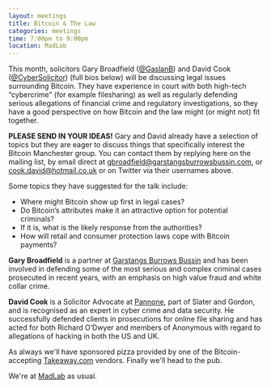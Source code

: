 ```yaml
---
layout: meetings
title: Bitcoin & The Law
categories: meetings
time: 7:00pm to 9:00pm
location: MadLab
---
```


This month, solicitors Gary Broadfield ([@GaslanB][gaslanb]) and David Cook ([@CyberSolicitor][cybersolicitor]) (full bios below) will be discussing legal issues surrounding Bitcoin. They have experience in court with both high-tech “cybercrime” (for example filesharing) as well as regularly defending serious allegations of financial crime and regulatory investigations, so they have a good perspective on how Bitcoin and the law might (or might not) fit together.

**PLEASE SEND IN YOUR IDEAS!** Gary and David already have a selection of topics but they are eager to discuss things that specifically interest the Bitcoin Manchester group. You can contact them by replying here on the mailing list, by email direct at gbroadfield@garstangsburrowsbussin.com, or cook.david@hotmail.co.uk or on Twitter via their usernames above.

Some topics they have suggested for the talk include:
* Where might Bitcoin show up first in legal cases?
* Do Bitcoin’s attributes make it an attractive option for potential criminals?
* If it is, what is the likely response from the authorities?
* How will retail and consumer protection laws cope with Bitcoin payments?

**Gary Broadfield** is a partner at [Garstangs Burrows Bussin][gbb] and has been involved in defending some of the most serious and complex criminal cases prosecuted in recent years, with an emphasis on high value fraud and white collar crime.

**David Cook** is a Solicitor Advocate at [Pannone][pannone], part of Slater and Gordon, and is recognised as an expert in cyber crime and data security.  He successfully defended clients in prosecutions for online file sharing and has acted for both Richard O’Dwyer and members of Anonymous with regard to allegations of hacking in both the US and UK.

As always we'll have sponsored pizza provided by one of the Bitcoin-accepting [Takeaway.com][takeaway] vendors. Finally we'll head to the pub.

We're at [MadLab][madlab-event] as usual.

[gaslanb]: https://twitter.com/GaslanB
[cybersolicitor]: https://twitter.com/CyberSolicitor
[gbb]: http://www.garstangsburrowsbussin.com/
[pannone]: http://www.pannone.com/

[madlab-event]: http://madlab.org.uk/content/bitcoin-manchester-07-04-14/
[takeaway]: http://www.takeaway.com/
